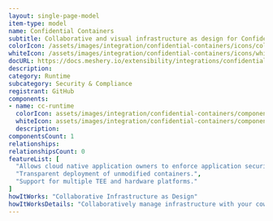 ```yaml
---
layout: single-page-model
item-type: model
name: Confidential Containers
subtitle: Collaborative and visual infrastructure as design for Confidential Containers
colorIcon: /assets/images/integration/confidential-containers/icons/color/confidential-containers-color.svg
whiteIcon: /assets/images/integration/confidential-containers/icons/white/confidential-containers-white.svg
docURL: https://docs.meshery.io/extensibility/integrations/confidential containers
description: 
category: Runtime
subcategory: Security & Compliance
registrant: GitHub
components: 
- name: cc-runtime
  colorIcon: assets/images/integration/confidential-containers/components/cc-runtime/icons/color/cc-runtime-color.svg
  whiteIcon: assets/images/integration/confidential-containers/components/cc-runtime/icons/white/cc-runtime-white.svg
  description: 
componentsCount: 1
relationships: 
relationshipsCount: 0
featureList: [
  "Allows cloud native application owners to enforce application security requirements.",
  "Transparent deployment of unmodified containers.",
  "Support for multiple TEE and hardware platforms."
]
howItWorks: "Collaborative Infrastructure as Design"
howItWorksDetails: "Collaboratively manage infrastructure with your coworkers synchronously sharing the same designs."
---
```

